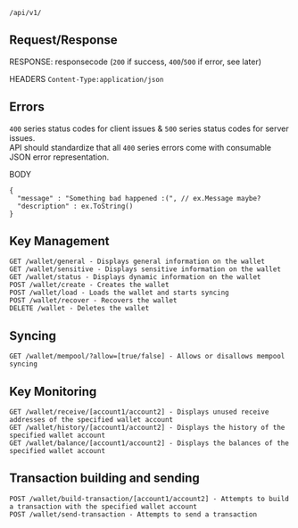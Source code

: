 `/api/v1/`  
  
## Request/Response

RESPONSE: responsecode (`200` if success, `400`/`500` if error, see later)  
  
HEADERS
`Content-Type:application/json`  
  
## Errors

`400` series status codes for client issues & `500` series status codes for server issues.  
API should standardize that all `400` series errors come with consumable JSON error representation.  
  
BODY  
```
{
  "message" : "Something bad happened :(", // ex.Message maybe?
  "description" : ex.ToString()
}
```  

## Key Management

```
GET /wallet/general - Displays general information on the wallet 
GET /wallet/sensitive - Displays sensitive information on the wallet 
GET /wallet/status - Displays dynamic information on the wallet 
POST /wallet/create - Creates the wallet
POST /wallet/load - Loads the wallet and starts syncing
POST /wallet/recover - Recovers the wallet
DELETE /wallet - Deletes the wallet
```
	
## Syncing

```
GET /wallet/mempool/?allow=[true/false] - Allows or disallows mempool syncing
```

## Key Monitoring

```
GET /wallet/receive/[account1/account2] - Displays unused receive addresses of the specified wallet account
GET /wallet/history/[account1/account2] - Displays the history of the specified wallet account
GET /wallet/balance/[account1/account2] - Displays the balances of the specified wallet account
```

## Transaction building and sending

```
POST /wallet/build-transaction/[account1/account2] - Attempts to build a transaction with the specified wallet account
POST /wallet/send-transaction - Attempts to send a transaction
```
